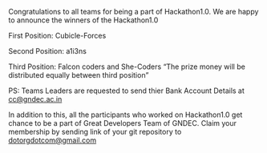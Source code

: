 Congratulations to all teams for being a part of Hackathon1.0. We are happy to announce the winners of the Hackathon1.0

First Position: Cubicle-Forces

Second Position: a1i3ns

Third Position: Falcon coders and She-Coders <q>The prize money will be distributed equally between third position</q>


PS: Teams Leaders are requested to send thier Bank Account Details at cc@gndec.ac.in

In addition to this, all the participants who worked on Hackathon1.0 get chance to be a part of Great Developers Team of GNDEC. Claim your membership by sending link of your git repository to dotorgdotcom@gmail.com 
